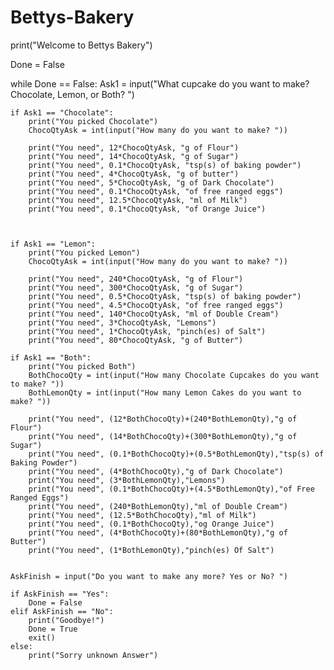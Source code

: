 # Bettys-Bakery

print("Welcome to Bettys Bakery")

Done = False

while Done == False:
    Ask1 = input("What cupcake do you want to make? Chocolate, Lemon, or Both? ")


    if Ask1 == "Chocolate":
        print("You picked Chocolate")
        ChocoQtyAsk = int(input("How many do you want to make? "))

        print("You need", 12*ChocoQtyAsk, "g of Flour")
        print("You need", 14*ChocoQtyAsk, "g of Sugar")
        print("You need", 0.1*ChocoQtyAsk, "tsp(s) of baking powder")
        print("You need", 4*ChocoQtyAsk, "g of butter")
        print("You need", 5*ChocoQtyAsk, "g of Dark Chocolate")
        print("You need", 0.1*ChocoQtyAsk, "of free ranged eggs")
        print("You need", 12.5*ChocoQtyAsk, "ml of Milk")
        print("You need", 0.1*ChocoQtyAsk, "of Orange Juice")
        


    if Ask1 == "Lemon":
        print("You picked Lemon")
        ChocoQtyAsk = int(input("How many do you want to make? "))

        print("You need", 240*ChocoQtyAsk, "g of Flour")
        print("You need", 300*ChocoQtyAsk, "g of Sugar")
        print("You need", 0.5*ChocoQtyAsk, "tsp(s) of baking powder")
        print("You need", 4.5*ChocoQtyAsk, "of free ranged eggs")
        print("You need", 140*ChocoQtyAsk, "ml of Double Cream")
        print("You need", 3*ChocoQtyAsk, "Lemons")
        print("You need", 1*ChocoQtyAsk, "pinch(es) of Salt")
        print("You need", 80*ChocoQtyAsk, "g of Butter")

    if Ask1 == "Both":
        print("You picked Both")
        BothChocoQty = int(input("How many Chocolate Cupcakes do you want to make? "))
        BothLemonQty = int(input("How many Lemon Cakes do you want to make? "))

        print("You need", (12*BothChocoQty)+(240*BothLemonQty),"g of Flour")
        print("You need", (14*BothChocoQty)+(300*BothLemonQty),"g of Sugar")
        print("You need", (0.1*BothChocoQty)+(0.5*BothLemonQty),"tsp(s) of Baking Powder")
        print("You need", (4*BothChocoQty),"g of Dark Chocolate")
        print("You need", (3*BothLemonQty),"Lemons")
        print("You need", (0.1*BothChocoQty)+(4.5*BothLemonQty),"of Free Ranged Eggs")
        print("You need", (240*BothLemonQty),"ml of Double Cream")
        print("You need", (12.5*BothChocoQty),"ml of Milk")
        print("You need", (0.1*BothChocoQty),"og Orange Juice")
        print("You need", (4*BothChocoQty)+(80*BothLemonQty),"g of Butter")
        print("You need", (1*BothLemonQty),"pinch(es) Of Salt")


    AskFinish = input("Do you want to make any more? Yes or No? ")

    if AskFinish == "Yes":
        Done = False
    elif AskFinish == "No":
        print("Goodbye!")
        Done = True
        exit()
    else:
        print("Sorry unknown Answer")
